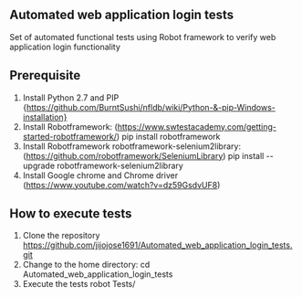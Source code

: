 ## Automated web application login tests
Set of automated functional tests using Robot framework to verify web application login functionality

## Prerequisite
1. Install Python 2.7 and PIP {https://github.com/BurntSushi/nfldb/wiki/Python-&-pip-Windows-installation}
2. Install Robotframework:  (https://www.swtestacademy.com/getting-started-robotframework/)
	pip install robotframework
3. Install Robotframework robotframework-selenium2library: (https://github.com/robotframework/SeleniumLibrary)
	pip install --upgrade robotframework-selenium2library
4. Install Google chrome and Chrome driver (https://www.youtube.com/watch?v=dz59GsdvUF8)

## How to execute tests
1. Clone the repository  https://github.com/jijojose1691/Automated_web_application_login_tests.git
2. Change to the home directory: cd Automated_web_application_login_tests
3. Execute the tests robot Tests/


